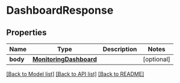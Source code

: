 # DashboardResponse

## Properties
Name | Type | Description | Notes
------------ | ------------- | ------------- | -------------
**body** | [**MonitoringDashboard**](MonitoringDashboard.md) |  | [optional] 

[[Back to Model list]](../README.md#documentation-for-models) [[Back to API list]](../README.md#documentation-for-api-endpoints) [[Back to README]](../README.md)

